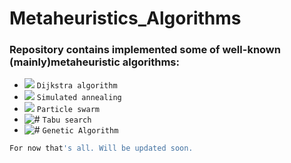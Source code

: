 # Metaheuristics_Algorithms


### Repository contains implemented some of well-known (mainly)metaheuristic algorithms:



- ![](https://placehold.it/15/f03c15/000000?text=+) `Dijkstra algorithm`
- ![](https://placehold.it/15/c5f015/000000?text=+) `Simulated annealing`
- ![](https://placehold.it/15/1589F0/000000?text=+) `Particle swarm`
- ![#](https://placehold.it/15/c5a015/000000?text=+) `Tabu search`
- ![#](https://placehold.it/15/ffffff/000000?text=+) `Genetic Algorithm`

```sh
For now that's all. Will be updated soon.
```
